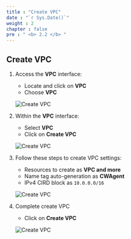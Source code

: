```yaml
---
title : "Create VPC"
date : "`r Sys.Date()`"
weight : 2
chapter : false
pre : " <b> 2.2 </b> "
---
```


## Create VPC

1. Access the **VPC** interface:
   - Locate and click on **VPC**
   - Choose **VPC**
   
   ![Create VPC](/images/2/0001.png?featherlight=false&width=90pc)

2. Within the **VPC** interface:
   - Select **VPC**
   - Click on **Create VPC**
   
   ![Create VPC](/images/2/0002.png?featherlight=false&width=90pc)

3. Follow these steps to create VPC settings:
   - Resources to create as **VPC and more**
   - Name tag auto-generation as **CWAgent**
   - IPv4 CIRD block as `10.0.0.0/16`

   ![Create VPC](/images/2/0003.png?featherlight=false&width=90pc)

4. Complete create VPC
   - Click on **Create VPC**

   ![Create VPC](/images/2/0004.png?featherlight=false&width=90pc)
